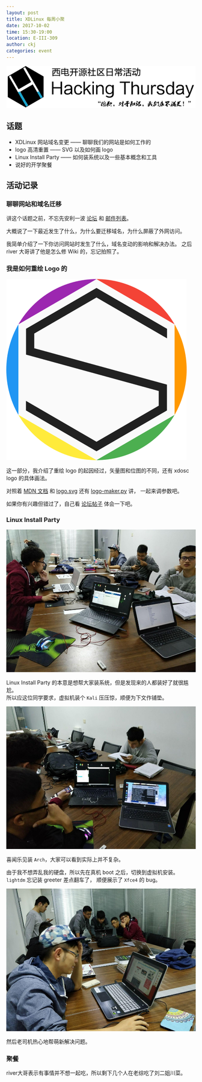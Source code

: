 ```yaml
---
layout: post
title: XDLinux 每周小聚
date: 2017-10-02
time: 15:30-19:00
location: E-III-309
author: ckj
categories: event
---
```

![Hacking Thursday](/picture/h4/h4.png)

## 话题

* XDLinux 网站域名变更 —— 聊聊我们的网站是如何工作的
* logo 高清重置 —— SVG 以及如何画 logo
* Linux Install Party —— 如何装系统以及一些基本概念和工具
* 说好的开学聚餐

## 活动记录

### 聊聊网站和域名迁移

讲这个话题之前，不忘先安利一波 [论坛][1] 和 [邮件列表][2]。

大概说了一下最近发生了什么，为什么要迁移域名，为什么屏蔽了外网访问。

我简单介绍了一下你访问网站时发生了什么，域名变动的影响和解决办法。
之后 river 大哥讲了他是怎么修 Wiki 的，忘记拍照了。

[1]: https://linux.xidian.edu.cn/forum
[2]: https://groups.google.com/forum/#!forum/xidian_linux

### 我是如何重绘 Logo 的

![xdosc-logo](/picture/h4/2017-10-02_xdosc-logo.png)

这一部分，我介绍了重绘 logo 的起因经过，矢量图和位图的不同，还有 xdosc logo 的具体画法。

对照着 [MDN 文档][3] 和 [logo.svg][4] 还有 [logo-maker.py][5] 讲， 一起来调参数吧。

如果你有兴趣但错过了，自己看 [论坛帖子][6] 体会一下吧。

[3]: https://developer.mozilla.org/en-US/docs/Web/SVG/Tutorial
[4]: https://linux.xidian.edu.cn/git/xdlinux/artwork/src/master/logo/new/xdosc.svg
[5]: https://linux.xidian.edu.cn/git/xdlinux/utils/src/master/logo-maker.py
[6]: https://linux.xidian.edu.cn/forum/d/36-xdosc-logo

### Linux Install Party

![Kali](/picture/h4/2017-10-02_1.jpg)

Linux Install Party 的本意是想帮大家装系统，但是发现来的人都装好了就很尴尬。  
所以应这位同学要求，虚拟机装个 `Kali` 压压惊，顺便为下文作铺垫。

![Arch](/picture/h4/2017-10-02_2.jpg)

喜闻乐见装 `Arch`，大家可以看到实际上并不复杂。

由于我不想弄乱我的硬盘，所以先在真机 boot 之后，切换到虚拟机安装。  
`lightdm` 忘记装 greeter 差点翻车了， 顺便展示了 `Xfce4` 的 bug。

![Old Driver](/picture/h4/2017-10-02_3.jpg)

然后老司机热心地帮萌新解决问题。

### 聚餐

river大哥表示有事情并不想一起吃，所以剩下几个人在老综吃了刘二姐川菜。
